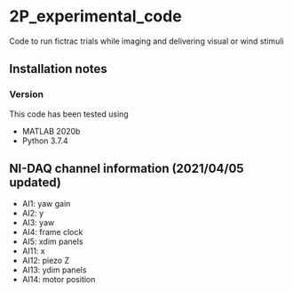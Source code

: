 # 2P_experimental_code
Code to run fictrac trials while imaging and delivering visual or wind stimuli

## Installation notes
### Version
This code has been tested using
- MATLAB 2020b
- Python 3.7.4

## NI-DAQ channel information (2021/04/05 updated)
- AI1: yaw gain
- AI2: y
- AI3: yaw
- AI4: frame clock
- AI5: xdim panels
- AI11: x
- AI12: piezo Z
- AI13: ydim panels
- AI14: motor position
